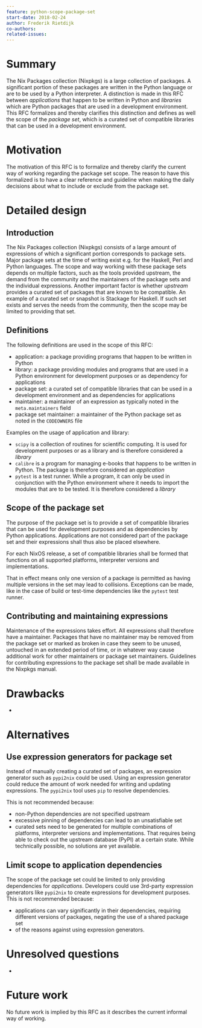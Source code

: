 ```yaml
---
feature: python-scope-package-set
start-date: 2018-02-24
author: Frederik Rietdijk
co-authors:
related-issues:
---
```


# Summary
[summary]: #summary

The Nix Packages collection (Nixpkgs) is a large collection of packages. A
significant portion of these packages are written in the Python language or are
to be used by a Python interpreter. A distinction is made in this RFC between
*applications* that happen to be written in Python and *libraries* which are
Python packages that are used in a development environment. This RFC formalizes
and thereby clarifies this distinction and defines as well the scope of the
*package set*, which is a curated set of compatible libraries that can be used
in a development environment.

# Motivation
[motivation]: #motivation

The motivation of this RFC is to formalize and thereby clarify the current way
of working regarding the package set scope. The reason to have this formalized
is to have a clear reference and guideline when making the daily decisions about
what to include or exclude from the package set.

# Detailed design
[design]: #detailed-design

## Introduction

The Nix Packages collection (Nixpkgs) consists of a large amount of expressions
of which a significant portion corresponds to package sets. Major package sets
at the time of writing exist e.g. for the Haskell, Perl and Python languages.
The scope and way working with these package sets depends on multiple factors,
such as the tools provided upstream, the demand from the community and the
maintainers of the package sets and the individual expressions. Another
important factor is whether *upstream* provides a curated set of packages that
are known to be compatible. An example of a curated set or snapshot is Stackage
for Haskell. If such set exists and serves the needs from the community, then
the scope may be limited to providing that set.

## Definitions

The following definitions are used in the scope of this RFC:
- application: a package providing programs that happen to be written in Python
- library: a package providing modules and programs that are used in a Python environment for development purposes or as dependency for applications
- package set: a curated set of compatible libraries that can be used in a development environment and as dependencies for applications
- maintainer: a maintainer of an expression as typically noted in the `meta.maintainers` field
- package set maintainer: a maintainer of the Python package set as noted in the `CODEOWNERS` file

Examples on the usage of application and library:
- `scipy` is a collection of routines for scientific computing. It is used for development purposes or as a library and is therefore considered a *library*
- `calibre` is a program for managing e-books that happens to be written in Python. The package is therefore considered an *application*
- `pytest` is a test runner. While a program, it can only be used in conjunction with the Python environment where it needs to import the modules that are to be tested. It is therefore considered a *library*

## Scope of the package set

The purpose of the package set is to provide a set of compatible libraries that
can be used for development purposes and as dependencies by Python applications.
Applications are not considered part of the package set and their expressions
shall thus also be placed elsewhere.

For each NixOS release, a set of compatible libraries shall be formed
that functions on all supported platforms, interpreter versions and
implementations.

That in effect means only one version of a package is permitted as having
multiple versions in the set may lead to collisions. Exceptions can be made,
like in the case of build or test-time dependencies like the `pytest` test runner.

## Contributing and maintaining expressions

Maintenance of the expressions takes effort. All expressions shall therefore
have a maintainer. Packages that have no maintainer may be removed from the
package set or marked as broken in case they seem to be unused, untouched in an
extended period of time, or in whatever way cause additional work for other
maintainers or package set maintainers. Guidelines for contributing expressions
to the package set shall be made available in the Nixpkgs manual.

# Drawbacks
[drawbacks]: #drawbacks

-

# Alternatives
[alternatives]: #alternatives

## Use expression generators for package set

Instead of manually creating a curated set of packages, an expression generator
such as `pypi2nix` could be used. Using an expression generator could reduce the
amount of work needed for writing and updating expressions. The `pypi2nix` tool
uses `pip` to resolve dependencies.

This is not recommended because:
- non-Python dependencies are not specified upstream
- excessive pinning of dependencies can lead to an unsatisfiable set
- curated sets need to be generated for multiple combinations of platforms,
interpreter versions and implementations. That requires being able to check out
the upstream database (PyPI) at a certain state. While technically possible, no
solutions are yet available.

## Limit scope to application dependencies

The scope of the package set could be limited to only providing dependencies for
*applications*. Developers could use 3rd-party expression generators like
`pypi2nix` to create expressions for development purposes. This is not
recommended because:
- applications can vary significantly in their dependencies, requiring different
versions of packages, negating the use of a shared package set
- of the reasons against using expression generators.


# Unresolved questions
[unresolved]: #unresolved-questions

-

# Future work
[future]: #future-work

No future work is implied by this RFC as it describes the current informal way of working.
